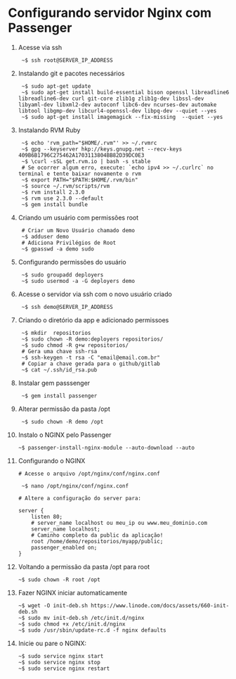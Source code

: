 # Configurando servidor Nginx com Passenger 

1. Acesse via ssh

		~$ ssh root@SERVER_IP_ADDRESS

2. Instalando git e pacotes necessários
		
		~$ sudo apt-get update
		~$ sudo apt-get install build-essential bison openssl libreadline6 libreadline6-dev curl git-core zlib1g zlib1g-dev libssl-dev libyaml-dev libxml2-dev autoconf libc6-dev ncurses-dev automake libtool libgmp-dev libcurl4-openssl-dev libpq-dev --quiet --yes
		~$ sudo apt-get install imagemagick --fix-missing  --quiet --yes

3. Instalando RVM Ruby
		
		~$ echo 'rvm_path="$HOME/.rvm"' >> ~/.rvmrc
		~$ gpg --keyserver hkp://keys.gnupg.net --recv-keys 409B6B1796C275462A1703113804BB82D39DC0E3
		~$ \curl -sSL get.rvm.io | bash -s stable 
		# Se ocorrer algum erro, execute: `echo ipv4 >> ~/.curlrc` no terminal e tente baixar novamente o rvm
		~$ export PATH="$PATH:$HOME/.rvm/bin"
		~$ source ~/.rvm/scripts/rvm
		~$ rvm install 2.3.0
		~$ rvm use 2.3.0 --default
		~$ gem install bundle

4. Criando um usuário com permissões root

		# Criar um Novo Usuário chamado demo
		~$ adduser demo 
		# Adiciona Privilégios de Root
		~$ gpasswd -a demo sudo
  
5. Configurando permissões do usuário
		
		~$ sudo groupadd deployers
		~$ sudo usermod -a -G deployers demo
		
6. Acesse o servidor via ssh com o novo usuário criado

		~$ ssh demo@SERVER_IP_ADDRESS
	
7. Criando o diretório da app e adicionado permissoes

		~$ mkdir  repositorios
		~$ sudo chown -R demo:deployers repositorios/
		~$ sudo chmod -R g+w repositorios/
		# Gera uma chave ssh-rsa
		~$ ssh-keygen -t rsa -C "email@email.com.br"
		# Copiar a chave gerada para o github/gitlab
		~$ cat ~/.ssh/id_rsa.pub 
		
8. Instalar gem passsenger

		~$ gem install passenger
		
9. Alterar permissão da pasta /opt

		~$ sudo chown -R demo /opt
		
10. Instalo o NGINX pelo Passenger
		
		~$ passenger-install-nginx-module --auto-download --auto
		
11. Configurando o NGINX

		# Acesse o arquivo /opt/nginx/conf/nginx.conf
  
		 ~$ nano /opt/nginx/conf/nginx.conf
  
		# Altere a configuração do server para:

		server {
			listen 80;
			# server_name localhost ou meu_ip ou www.meu_dominio.com
			server_name localhost; 
			# Caminho completo da public da aplicação!
			root /home/demo/repositorios/myapp/public;
			passenger_enabled on;
		}

12. Voltando a permissão da pasta /opt para root

		~$ sudo chown -R root /opt

13. Fazer NGINX iniciar automaticamente

		~$ wget -O init-deb.sh https://www.linode.com/docs/assets/660-init-deb.sh
		~$ sudo mv init-deb.sh /etc/init.d/nginx
		~$ sudo chmod +x /etc/init.d/nginx
		~$ sudo /usr/sbin/update-rc.d -f nginx defaults
		
14. Inicie ou pare o NGINX:

		~$ sudo service nginx start
		~$ sudo service nginx stop
		~$ sudo service nginx restart
